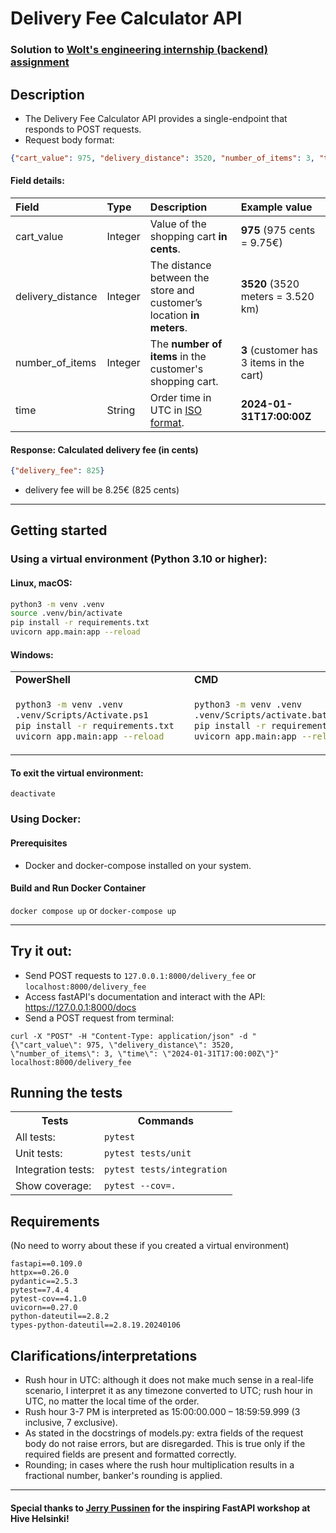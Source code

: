 # Delivery Fee Calculator API

### Solution to [Wolt's engineering internship (backend) assignment](https://github.com/woltapp/engineering-internship-2024)
## Description
- The Delivery Fee Calculator API provides a single-endpoint that responds to POST requests.
- Request body format:
```json
{"cart_value": 975, "delivery_distance": 3520, "number_of_items": 3, "time": "2024-01-31T17:00:00Z"}
```
#### Field details:

| Field             | Type  | Description                                                               | Example value                             |
|:---               |:---   |:---                                                                       |:---                                       |
|cart_value         |Integer|Value of the shopping cart __in cents__.                                   |__975__ (975 cents = 9.75€)                |
|delivery_distance  |Integer|The distance between the store and customer’s location __in meters__.      |__3520__ (3520 meters = 3.520 km)          |
|number_of_items    |Integer|The __number of items__ in the customer's shopping cart.                   |__3__ (customer has 3 items in the cart)   |
|time               |String |Order time in UTC in [ISO format](https://en.wikipedia.org/wiki/ISO_8601). |__2024-01-31T17:00:00Z__                   |

#### Response: Calculated delivery fee (in cents)
```json
{"delivery_fee": 825}
```
- delivery fee will be 8.25€ (825 cents)
---

## Getting started
### Using a virtual environment (Python 3.10 or higher):
#### Linux, macOS:
```bash 
python3 -m venv .venv
source .venv/bin/activate
pip install -r requirements.txt
uvicorn app.main:app --reload
```
#### Windows:

<table>
  <tr>
    <td>
      <strong>PowerShell</strong>
    </td>
    <td>
      <strong>CMD</strong>
    </td>
  </tr>
  <tr>
  <td>

```bash
python3 -m venv .venv  
.venv/Scripts/Activate.ps1  
pip install -r requirements.txt  
uvicorn app.main:app --reload  
```

</td>
<td>

```bash
python3 -m venv .venv  
.venv/Scripts/activate.bat  
pip install -r requirements.txt  
uvicorn app.main:app --reload  
```

</td>
</tr>
</table>

#### To exit the virtual environment:
```deactivate```

### Using Docker:
#### Prerequisites
- Docker and docker-compose installed on your system.
#### Build and Run Docker Container
```docker compose up``` or ```docker-compose up```

---
## Try it out:
- Send POST requests to ```127.0.0.1:8000/delivery_fee``` or ```localhost:8000/delivery_fee```
- Access fastAPI's documentation and interact with the API: https://127.0.0.1:8000/docs
- Send a POST request from terminal:
```
curl -X "POST" -H "Content-Type: application/json" -d "{\"cart_value\": 975, \"delivery_distance\": 3520, \"number_of_items\": 3, \"time\": \"2024-01-31T17:00:00Z\"}" localhost:8000/delivery_fee
```
## Running the tests
<table>
  <tr>
    <th>Tests</th>
    <th>Commands</th>
  </tr>
  <tr>
    <td>All tests:</td>
    <td><code>pytest</code></td>
  </tr>
  <tr>
    <td>Unit tests:</td>
    <td><code>pytest tests/unit</code></td>
  </tr>
  <tr>
    <td>Integration tests:</td>
    <td><code>pytest tests/integration</code></td>
  </tr>
  <tr>
    <td>Show coverage:</td>
    <td><code>pytest --cov=.</code></td>
  </tr>
</table>

## Requirements
(No need to worry about these if you created a virtual environment)
```
fastapi==0.109.0
httpx==0.26.0
pydantic==2.5.3
pytest==7.4.4
pytest-cov==4.1.0
uvicorn==0.27.0
python-dateutil==2.8.2
types-python-dateutil==2.8.19.20240106
```
## Clarifications/interpretations
- Rush hour in UTC: although it does not make much sense in a real-life scenario, I interpret it as any timezone converted to UTC; rush hour in UTC, no matter the local time of the order.
- Rush hour 3-7 PM is interpreted as 15:00:00.000 – 18:59:59.999 (3 inclusive, 7 exclusive).
- As stated in the docstrings of models.py: extra fields of the request body do not raise errors, but are disregarded. This is true only if the required fields are present and formatted correctly.
- Rounding; in cases where the rush hour multiplication results in a fractional number, banker's rounding is applied.
---
#### Special thanks to [Jerry Pussinen](https://github.com/jerry-git) for the inspiring FastAPI workshop at Hive Helsinki!
  
  
